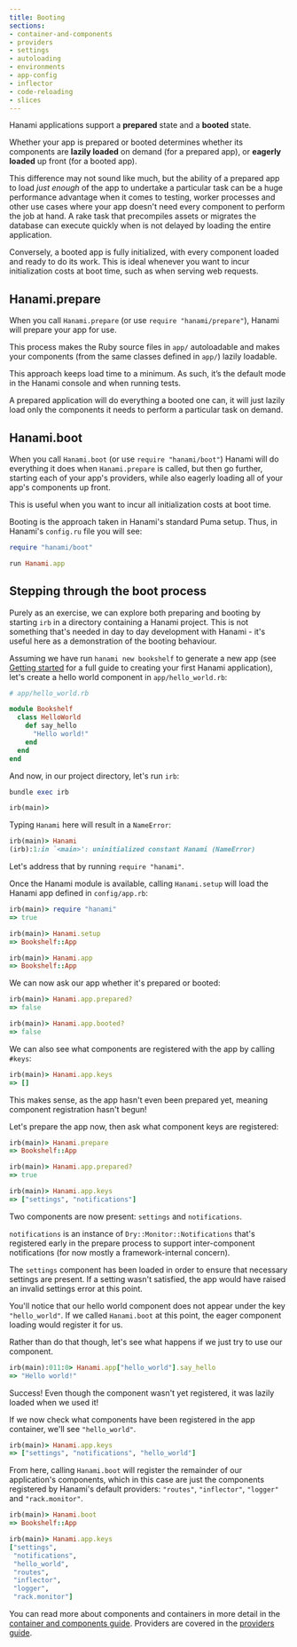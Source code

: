 ```yaml
---
title: Booting
sections:
- container-and-components
- providers
- settings
- autoloading
- environments
- app-config
- inflector
- code-reloading
- slices
---
```


Hanami applications support a **prepared** state and a **booted** state.

Whether your app is prepared or booted determines whether its components are **lazily loaded** on demand (for a prepared app), or **eagerly loaded** up front (for a booted app).

This difference may not sound like much, but the ability of a prepared app to load _just enough_ of the app to undertake a particular task can be a huge performance advantage when it comes to testing, worker processes and other use cases where your app doesn't need every component to perform the job at hand. A rake task that precompiles assets or migrates the database can execute quickly when is not delayed by loading the entire application.

Conversely, a booted app is fully initialized, with every component loaded and ready to do its work. This is ideal whenever you want to incur initialization costs at boot time, such as when serving web requests.

## Hanami.prepare

When you call `Hanami.prepare` (or use `require "hanami/prepare"`), Hanami will prepare your app for use.

This process makes the Ruby source files in `app/` autoloadable and makes your components (from the same classes defined in `app/`) lazily loadable.

This approach keeps load time to a minimum. As such, it’s the default mode in the Hanami console and when running tests.

<p class="notice">
  A prepared application will do everything a booted one can, it will just lazily load only the components it needs to perform a particular task on demand.
</p>

## Hanami.boot

When you call `Hanami.boot` (or use `require "hanami/boot"`) Hanami will do everything it does when `Hanami.prepare` is called, but then go further, starting each of your app's providers, while also eagerly loading all of your app's components up front.

This is useful when you want to incur all initialization costs at boot time.

Booting is the approach taken in Hanami's standard Puma setup. Thus, in Hanami's `config.ru` file you will see:

```ruby
require "hanami/boot"

run Hanami.app
```

## Stepping through the boot process

Purely as an exercise, we can explore both preparing and booting by starting `irb` in a directory containing a Hanami project. This is not something that's needed in day to day development with Hanami - it's useful here as a demonstration of the booting behaviour.

Assuming we have run `hanami new bookshelf` to generate a new app (see [Getting started](/v2.0/introduction/getting-started/) for a full guide to creating your first Hanami application), let's create a hello world component in `app/hello_world.rb`:

```ruby
# app/hello_world.rb

module Bookshelf
  class HelloWorld
    def say_hello
      "Hello world!"
    end
  end
end
```

And now, in our project directory, let's run `irb`:

```ruby
bundle exec irb

irb(main)>
```

Typing `Hanami` here will result in a `NameError`:

```ruby
irb(main)> Hanami
(irb):1:in `<main>': uninitialized constant Hanami (NameError)
```

Let's address that by running `require "hanami"`.

Once the Hanami module is available, calling `Hanami.setup` will load the Hanami app defined in `config/app.rb`:

```ruby
irb(main)> require "hanami"
=> true

irb(main)> Hanami.setup
=> Bookshelf::App

irb(main)> Hanami.app
=> Bookshelf::App
```

We can now ask our app whether it's prepared or booted:

```ruby
irb(main)> Hanami.app.prepared?
=> false

irb(main)> Hanami.app.booted?
=> false
```

We can also see what components are registered with the app by calling `#keys`:

```ruby
irb(main)> Hanami.app.keys
=> []
```

This makes sense, as the app hasn't even been prepared yet, meaning component registration hasn't begun!

Let's prepare the app now, then ask what component keys are registered:

```ruby
irb(main)> Hanami.prepare
=> Bookshelf::App

irb(main)> Hanami.app.prepared?
=> true

irb(main)> Hanami.app.keys
=> ["settings", "notifications"]
```

Two components are now present: `settings` and `notifications`.

`notifications` is an instance of `Dry::Monitor::Notifications` that's registered early in the prepare process to support inter-component notifications (for now mostly a framework-internal concern).

The `settings` component has been loaded in order to ensure that necessary settings are present. If a setting wasn't satisfied, the app would have raised an invalid settings error at this point.

You'll notice that our hello world component does not appear under the key `"hello_world"`. If we called `Hanami.boot` at this point, the eager component loading would register it for us.

Rather than do that though, let's see what happens if we just try to use our component.

```ruby
irb(main):011:0> Hanami.app["hello_world"].say_hello
=> "Hello world!"
```

Success! Even though the component wasn't yet registered, it was lazily loaded when we used it!

If we now check what components have been registered in the app container, we'll see `"hello_world"`.

```ruby
irb(main)> Hanami.app.keys
=> ["settings", "notifications", "hello_world"]
```

From here, calling `Hanami.boot` will register the remainder of our application's components, which in this case are just the components registered by Hanami's default providers: `"routes"`, `"inflector"`, `"logger"` and `"rack.monitor"`.

```ruby
irb(main)> Hanami.boot
=> Bookshelf::App

irb(main)> Hanami.app.keys
["settings",
 "notifications",
 "hello_world",
 "routes",
 "inflector",
 "logger",
 "rack.monitor"]
```

You can read more about components and containers in more detail in the [container and components guide](/v2.0/app/container-and-components/). Providers are covered in the [providers guide](/v2.0/app/providers/).
